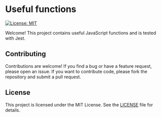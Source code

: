 # Useful functions

[![License: MIT](https://img.shields.io/badge/License-MIT-yellow.svg)](https://opensource.org/licenses/MIT)

Welcome! This project contains useful JavaScript functions and is tested with Jest.

## Contributing

Contributions are welcome! If you find a bug or have a feature request, please open an issue. If you want to contribute code, please fork the repository and submit a pull request.

## License

This project is licensed under the MIT License. See the [LICENSE](LICENSE) file for details.
